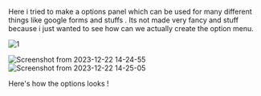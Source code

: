 Here i tried to make a options panel which can be used for many different things like google forms and stuffs . Its not made very fancy and stuff because i just wanted to see how can we actually create the option menu. 
<br>

![1](https://github.com/DevangBondre/Mini-Web-Dev-Projects/assets/140183297/3da0ccf3-20ed-4402-82d8-a3f0387468d2)

![Screenshot from 2023-12-22 14-24-55](https://github.com/DevangBondre/Mini-Web-Dev-Projects/assets/140183297/284dc6bb-75d9-4ea4-8a95-e989b9f86dee)
![Screenshot from 2023-12-22 14-25-05](https://github.com/DevangBondre/Mini-Web-Dev-Projects/assets/140183297/8be6fa5f-8bd1-444a-a0cb-005208438bd7)

Here's how the options looks !
